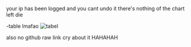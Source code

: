 your ip has been logged and you cant undo it
there's nothing of the chart left
die

-table lmafao
![tabel](https://github.com/BuatedsFNF/buatedsfnf.github.io/assets/113240120/d967a0c3-a642-4d12-9b53-8a32b7283da3)

also no github raw link cry about it HAHAHAH
